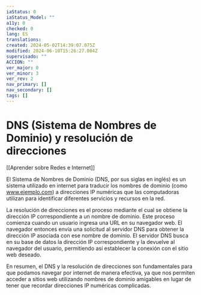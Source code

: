 ```yaml
---
iaStatus: 0
iaStatus_Model: ""
a11y: 0
checked: 0
lang: ES
translations: 
created: 2024-05-02T14:39:07.075Z
modified: 2024-06-10T15:26:27.004Z
supervisado: ""
ACCION: ""
ver_major: 0
ver_minor: 3
ver_rev: 2
nav_primary: []
nav_secondary: []
tags: []
---
```

# DNS (Sistema de Nombres de Dominio) y resolución de direcciones

[[Aprender sobre Redes e Internet]]

El Sistema de Nombres de Dominio (DNS, por sus siglas en inglés) es un sistema utilizado en internet para traducir los nombres de dominio (como www.ejemplo.com) a direcciones IP numéricas que las computadoras utilizan para identificar diferentes servicios y recursos en la red. 

La resolución de direcciones es el proceso mediante el cual se obtiene la dirección IP correspondiente a un nombre de dominio. Este proceso comienza cuando un usuario ingresa una URL en su navegador web. El navegador entonces envía una solicitud al servidor DNS para obtener la dirección IP asociada con ese nombre de dominio. El servidor DNS busca en su base de datos la dirección IP correspondiente y la devuelve al navegador del usuario, permitiendo así establecer la conexión con el sitio web deseado.

En resumen, el DNS y la resolución de direcciones son fundamentales para que podamos navegar por internet de manera efectiva, ya que nos permiten acceder a sitios web utilizando nombres de dominio amigables en lugar de tener que recordar direcciones IP numéricas complicadas.
